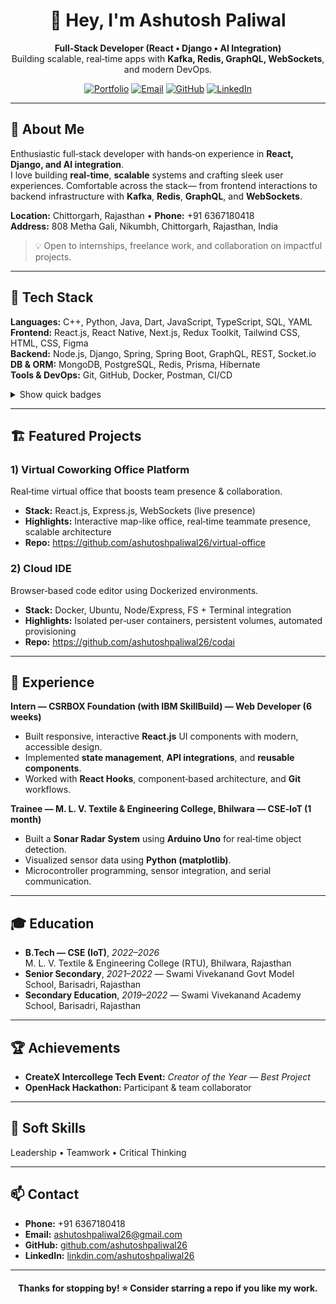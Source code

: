 <div align="center">

# 👋 Hey, I'm **Ashutosh Paliwal**
**Full‑Stack Developer (React • Django • AI Integration)**  
Building scalable, real‑time apps with **Kafka, Redis, GraphQL, WebSockets**, and modern DevOps.

[![Portfolio](https://img.shields.io/badge/Portfolio-Coming_Soon-informational?logo=vercel)](ashutoshpaliwal.vercel.com)
[![Email](https://img.shields.io/badge/Email-ashutoshpaliwal26%40gmail.com-red?logo=gmail)](mailto:ashutoshpaliwal26@gmail.com)
[![GitHub](https://img.shields.io/badge/GitHub-ashutoshpaliwal26-black?logo=github)](https://github.com/ashutoshpaliwal26)
[![LinkedIn](https://img.shields.io/badge/LinkedIn-ashutoshpaliwal26-blue?logo=linkedin)](#)

</div>

---

## 🚀 About Me
Enthusiastic full‑stack developer with hands‑on experience in **React, Django, and AI integration**.  
I love building **real‑time**, **scalable** systems and crafting sleek user experiences. Comfortable across the stack—
from frontend interactions to backend infrastructure with **Kafka**, **Redis**, **GraphQL**, and **WebSockets**.

**Location:** Chittorgarh, Rajasthan • **Phone:** +91 6367180418  
**Address:** 808 Metha Gali, Nikumbh, Chittorgarh, Rajasthan, India

> 💡 Open to internships, freelance work, and collaboration on impactful projects.

---

## 🧰 Tech Stack
**Languages:** C++, Python, Java, Dart, JavaScript, TypeScript, SQL, YAML  
**Frontend:** React.js, React Native, Next.js, Redux Toolkit, Tailwind CSS, HTML, CSS, Figma  
**Backend:** Node.js, Django, Spring, Spring Boot, GraphQL, REST, Socket.io  
**DB & ORM:** MongoDB, PostgreSQL, Redis, Prisma, Hibernate  
**Tools & DevOps:** Git, GitHub, Docker, Postman, CI/CD

<details>
  <summary>Show quick badges</summary>

![React](https://img.shields.io/badge/React-20232a?logo=react&logoColor=61DAFB)
![Next.js](https://img.shields.io/badge/Next.js-000?logo=nextdotjs)
![Django](https://img.shields.io/badge/Django-092e20?logo=django)
![Node.js](https://img.shields.io/badge/Node.js-393?logo=node.js)
![Spring](https://img.shields.io/badge/Spring-6DB33F?logo=spring)
![PostgreSQL](https://img.shields.io/badge/PostgreSQL-336791?logo=postgresql)
![MongoDB](https://img.shields.io/badge/MongoDB-4ea94b?logo=mongodb)
![Redis](https://img.shields.io/badge/Redis-D82C20?logo=redis&logoColor=white)
![GraphQL](https://img.shields.io/badge/GraphQL-E10098?logo=graphql&logoColor=white)
![Docker](https://img.shields.io/badge/Docker-2496ED?logo=docker&logoColor=white)

</details>

---

## 🏗️ Featured Projects
### 1) Virtual Coworking Office Platform
Real‑time virtual office that boosts team presence & collaboration.  
- **Stack:** React.js, Express.js, WebSockets (live presence)
- **Highlights:** Interactive map-like office, real‑time teammate presence, scalable architecture
- **Repo:** https://github.com/ashutoshpaliwal26/virtual-office

### 2) Cloud IDE
Browser‑based code editor using Dockerized environments.  
- **Stack:** Docker, Ubuntu, Node/Express, FS + Terminal integration
- **Highlights:** Isolated per‑user containers, persistent volumes, automated provisioning
- **Repo:** https://github.com/ashutoshpaliwal26/codai

---

## 💼 Experience
**Intern — CSRBOX Foundation (with IBM SkillBuild) — Web Developer (6 weeks)**  
- Built responsive, interactive **React.js** UI components with modern, accessible design.  
- Implemented **state management**, **API integrations**, and **reusable components**.  
- Worked with **React Hooks**, component‑based architecture, and **Git** workflows.

**Trainee — M. L. V. Textile & Engineering College, Bhilwara — CSE‑IoT (1 month)**  
- Built a **Sonar Radar System** using **Arduino Uno** for real‑time object detection.  
- Visualized sensor data using **Python (matplotlib)**.  
- Microcontroller programming, sensor integration, and serial communication.

---

## 🎓 Education
- **B.Tech — CSE (IoT)**, *2022–2026*  
  M. L. V. Textile & Engineering College (RTU), Bhilwara, Rajasthan
- **Senior Secondary**, *2021–2022* — Swami Vivekanand Govt Model School, Barisadri, Rajasthan  
- **Secondary Education**, *2019–2022* — Swami Vivekanand Academy School, Barisadri, Rajasthan

---

## 🏆 Achievements
- **CreateX Intercollege Tech Event:** *Creator of the Year — Best Project*
- **OpenHack Hackathon:** Participant & team collaborator

---

## 🧠 Soft Skills
Leadership • Teamwork • Critical Thinking

---

## 📫 Contact
- **Phone:** +91 6367180418
- **Email:** ashutoshpaliwal26@gmail.com
- **GitHub:** [github.com/ashutoshpaliwal26](https://github.com/ashutoshpaliwal26)
- **LinkedIn:** [linkdin.com/ashutoshpaliwal26](https://www.linkedin.com/in/ashutoshpaliwal26/)


---

<div align="center">

#### Thanks for stopping by! ⭐️ Consider starring a repo if you like my work.

</div>
